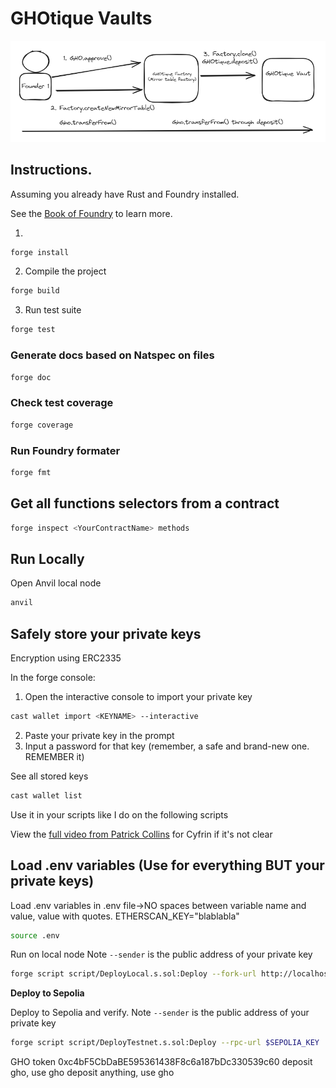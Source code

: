 # GHOtique Vaults
![Alt text](image-1.png)

## Instructions.
Assuming you already have Rust and Foundry installed.

See the [Book of Foundry](https://book.getfoundry.sh/projects/working-on-an-existing-project.html) to learn more.

1. 
```bash
forge install
```
2. Compile the project
```bash
forge build
``` 
3. Run test suite
```bash
forge test
```

### Generate docs based on Natspec on files

```bash
forge doc
```

### Check test coverage 
```bash
forge coverage
```

### Run Foundry formater
```bash
forge fmt
``` 

## Get all functions selectors from a contract
```bash
forge inspect <YourContractName> methods
```

## Run Locally

Open Anvil local node
```bash
anvil
```
## Safely store your private keys
Encryption using ERC2335

In the forge console:
1. Open the interactive console to import your private key
```bash
cast wallet import <KEYNAME> --interactive
```
2. Paste your private key in the prompt
3. Input a password for that key (remember, a safe and brand-new one. REMEMBER it)

See all stored keys
```bash
cast wallet list
```

Use it in your scripts like I do on the following scripts

View the [full video from Patrick Collins](https://www.youtube.com/watch?v=VQe7cIpaE54) for Cyfrin if it's not clear 

## Load .env variables (Use for everything BUT your private keys)
Load .env variables 
in .env file->NO spaces between variable name and value, value with quotes. ETHERSCAN_KEY="blablabla"

```bash
source .env
```
Run on local node
Note `--sender` is the public address of your private key
```bash
forge script script/DeployLocal.s.sol:Deploy --fork-url http://localhost:8545 --account <PRIVATE_KEY_NAME> --sender <ACCOUNT_ADDRESS> --broadcast -vvvv
```

**Deploy to Sepolia**

Deploy to Sepolia and verify.
Note `--sender` is the public address of your private key
```bash
forge script script/DeployTestnet.s.sol:Deploy --rpc-url $SEPOLIA_KEY  --account <PRIVATE_KEY_NAME> --sender <ACCOUNT_ADDRESS> --broadcast --verify --etherscan-api-key $ETHERSCAN_KEY -vvvv
```

GHO token 0xc4bF5CbDaBE595361438F8c6a187bDc330539c60
deposit gho, use gho
deposit anything, use gho

